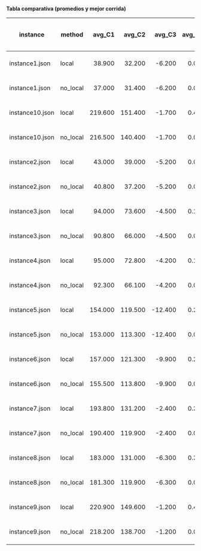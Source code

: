 **Tabla comparativa (promedios y mejor corrida)**

| instance | method | avg_C1 | avg_C2 | avg_C3 | avg_time(s) | best (C1, C2, C3) |
|---|---|---:|---:|---:|---:|---|
| instance1.json | local | 38.900 | 32.200 | -6.200 | 0.092821 | (39, 34, -3) |
| instance1.json | no_local | 37.000 | 31.400 | -6.200 | 0.000311 | (38, 32, -3) |
| instance10.json | local | 219.600 | 151.400 | -1.700 | 0.434843 | (220, 160, -2) |
| instance10.json | no_local | 216.500 | 140.400 | -1.700 | 0.001526 | (218, 145, -2) |
| instance2.json | local | 43.000 | 39.000 | -5.200 | 0.090019 | (43, 41, -5) |
| instance2.json | no_local | 40.800 | 37.200 | -5.200 | 0.000300 | (43, 37, -5) |
| instance3.json | local | 94.000 | 73.600 | -4.500 | 0.152770 | (94, 83, -4) |
| instance3.json | no_local | 90.800 | 66.000 | -4.500 | 0.000510 | (93, 67, -3) |
| instance4.json | local | 95.000 | 72.800 | -4.200 | 0.155095 | (95, 76, -4) |
| instance4.json | no_local | 92.300 | 66.100 | -4.200 | 0.000569 | (94, 74, -4) |
| instance5.json | local | 154.000 | 119.500 | -12.400 | 0.245443 | (154, 126, -16) |
| instance5.json | no_local | 153.000 | 113.300 | -12.400 | 0.000960 | (154, 121, -16) |
| instance6.json | local | 157.000 | 121.300 | -9.900 | 0.251063 | (157, 131, -7) |
| instance6.json | no_local | 155.500 | 113.800 | -9.900 | 0.000933 | (157, 121, -9) |
| instance7.json | local | 193.800 | 131.200 | -2.400 | 0.342162 | (194, 138, -2) |
| instance7.json | no_local | 190.400 | 119.900 | -2.400 | 0.001311 | (193, 120, -2) |
| instance8.json | local | 183.000 | 131.000 | -6.300 | 0.329517 | (183, 143, -7) |
| instance8.json | no_local | 181.300 | 119.900 | -6.300 | 0.001242 | (183, 133, -7) |
| instance9.json | local | 220.900 | 149.600 | -1.200 | 0.430553 | (221, 156, -1) |
| instance9.json | no_local | 218.200 | 138.700 | -1.200 | 0.001564 | (220, 146, -1) |
